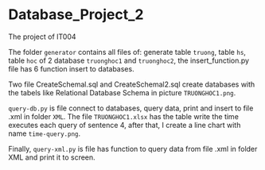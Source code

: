 # Database_Project_2
The project of IT004

The folder `generator` contains all files of: generate table `truong`, table `hs`, table `hoc` of 2 database `truonghoc1` and `truonghoc2`, the insert_function.py file has 6 function insert to databases.

Two file CreateSchemal.sql and CreateSchemal2.sql create databases with the tabels like Relational Database Schema in picture `TRUONGHOC1.png`.

`query-db.py` is file connect to databases, query data, print and insert to file .xml in folder `XML`. The file `TRUONGHOC1.xlsx` has the table write the time executes each query of sentence 4, after that, I create a line chart with name `time-query.png`.

Finally, `query-xml.py` is file has function to query data from file .xml in folder XML and print it to screen.

